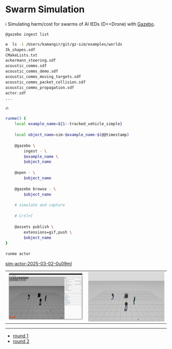 # Swarm Simulation

ℹ️ Simulating harm/cost for swarms of AI IEDs (D==Drone) with [Gazebo](https://gazebosim.org/home).

```bash
@gazebo ingest list
```
```bash
⚙️  ls -1 /Users/kamangir/git/gz-sim/examples/worlds
3k_shapes.sdf
CMakeLists.txt
ackermann_steering.sdf
acoustic_comms.sdf
acoustic_comms_demo.sdf
acoustic_comms_moving_targets.sdf
acoustic_comms_packet_collision.sdf
acoustic_comms_propagation.sdf
actor.sdf
...
```

🔥

```bash
runme() {
    local example_name=${1:-tracked_vehicle_simple}

    local object_name=sim-$example_name-$(@@timestamp)

    @gazebo \
        ingest - \
        $example_name \
        $object_name

    @open - \
        $object_name

    @gazebo browse - \
        $object_name

    # simulate and capture

    # Crtl+C

    @assets publish \
        extensions=gif,push \
        $object_name
}

runme actor
```


[sim-actor-2025-03-02-0u09ml](https://kamangir-public.s3.ca-central-1.amazonaws.com/sim-actor-2025-03-02-0u09ml.tar.gz)

| | |
|-|-|
| ![image](https://github.com/kamangir/assets/blob/main/blue-flie/gazebo-actor.png?raw=true) | ![image](https://github.com/kamangir/assets/blob/main/sim-actor-2025-03-02-0u09ml/sim-actor-2025-03-02-0u09ml.gif?raw=true) |

---

- [round 1](./gazebo-01.md)
- [round 2](./gazebo-02.md)
